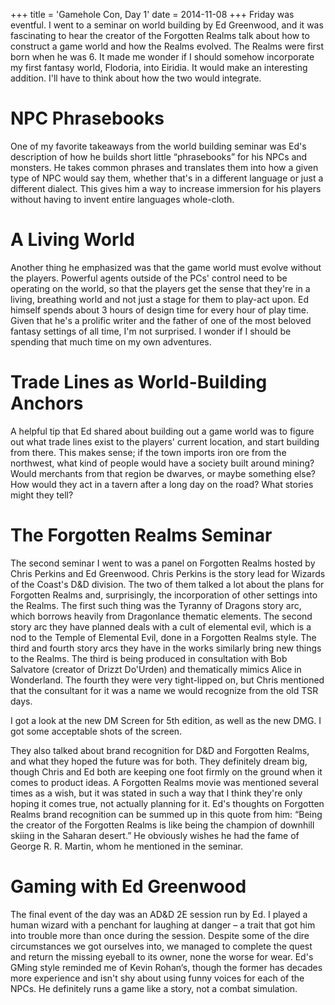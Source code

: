+++
title = 'Gamehole Con, Day 1'
date = 2014-11-08
+++
Friday was eventful. I went to a seminar on world building by Ed Greenwood, and it was fascinating to hear the creator of the Forgotten Realms talk about how to construct a game world and how the Realms evolved. The Realms were first born when he was 6. It made me wonder if I should somehow incorporate my first fantasy world, Flodoria, into Eiridia. It would make an interesting addition. I'll have to think about how the two would integrate.

# NPC Phrasebooks

One of my favorite takeaways from the world building seminar was Ed's description of how he builds short little “phrasebooks” for his NPCs and monsters. He takes common phrases and translates them into how a given type of NPC would say them, whether that's in a different language or just a different dialect. This gives him a way to increase immersion for his players without having to invent entire languages whole-cloth.

# A Living World

Another thing he emphasized was that the game world must evolve without the players. Powerful agents outside of the PCs' control need to be operating on the world, so that the players get the sense that they're in a living, breathing world and not just a stage for them to play-act upon. Ed himself spends about 3 hours of design time for every hour of play time. Given that he's a prolific writer and the father of one of the most beloved fantasy settings of all time, I'm not surprised. I wonder if I should be spending that much time on my own adventures.

# Trade Lines as World-Building Anchors

A helpful tip that Ed shared about building out a game world was to figure out what trade lines exist to the players' current location, and start building from there. This makes sense; if the town imports iron ore from the northwest, what kind of people would have a society built around mining? Would merchants from that region be dwarves, or maybe something else? How would they act in a tavern after a long day on the road? What stories might they tell?

# The Forgotten Realms Seminar

The second seminar I went to was a panel on Forgotten Realms hosted by Chris Perkins and Ed Greenwood. Chris Perkins is the story lead for Wizards of the Coast's D&D division. The two of them talked a lot about the plans for Forgotten Realms and, surprisingly, the incorporation of other settings into the Realms. The first such thing was the Tyranny of Dragons story arc, which borrows heavily from Dragonlance thematic elements. The second story arc they have planned deals with a cult of elemental evil, which is a nod to the Temple of Elemental Evil, done in a Forgotten Realms style. The third and fourth story arcs they have in the works similarly bring new things to the Realms. The third is being produced in consultation with Bob Salvatore (creator of Drizzt Do'Urden) and thematically mimics Alice in Wonderland. The fourth they were very tight-lipped on, but Chris mentioned that the consultant for it was a name we would recognize from the old TSR days.

I got a look at the new DM Screen for 5th edition, as well as the new DMG. I got some acceptable shots of the screen.

They also talked about brand recognition for D&D and Forgotten Realms, and what they hoped the future was for both. They definitely dream big, though Chris and Ed both are keeping one foot firmly on the ground when it comes to product ideas. A Forgotten Realms movie was mentioned several times as a wish, but it was stated in such a way that I think they're only hoping it comes true, not actually planning for it. Ed's thoughts on Forgotten Realms brand recognition can be summed up in this quote from him: “Being the creator of the Forgotten Realms is like being the champion of downhill skiing in the Saharan desert.” He obviously wishes he had the fame of George R. R. Martin, whom he mentioned in the seminar.

# Gaming with Ed Greenwood

The final event of the day was an AD&D 2E session run by Ed. I played a human wizard with a penchant for laughing at danger – a trait that got him into trouble more than once during the session. Despite some of the dire circumstances we got ourselves into, we managed to complete the quest and return the missing eyeball to its owner, none the worse for wear. Ed's GMing style reminded me of Kevin Rohan‘s, though the former has decades more experience and isn't shy about using funny voices for each of the NPCs. He definitely runs a game like a story, not a combat simulation.
